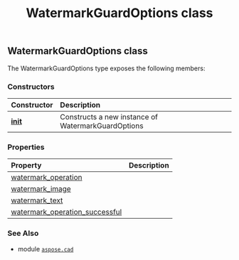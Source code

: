 ﻿---
title: WatermarkGuardOptions class
second_title: Aspose.CAD for Python via .NET API References
description: 
type: docs
weight: 610
url: /python-net/aspose.cad/watermarkguardoptions/
is_root: false
---

## WatermarkGuardOptions class



The WatermarkGuardOptions type exposes the following members:

### Constructors
| Constructor | Description |
| :- | :- |
| [__init__](/cad/python-net/aspose.cad/watermarkguardoptions/__init__/#) | Constructs a new instance of WatermarkGuardOptions |


### Properties
| Property | Description |
| :- | :- |
| [watermark_operation](/cad/python-net/aspose.cad/watermarkguardoptions/watermark_operation) |  |
| [watermark_image](/cad/python-net/aspose.cad/watermarkguardoptions/watermark_image) |  |
| [watermark_text](/cad/python-net/aspose.cad/watermarkguardoptions/watermark_text) |  |
| [watermark_operation_successful](/cad/python-net/aspose.cad/watermarkguardoptions/watermark_operation_successful) |  |



### See Also
* module [`aspose.cad`](..)
